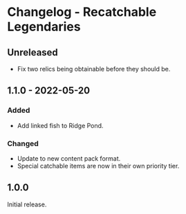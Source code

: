 # Changelog - Recatchable Legendaries

## Unreleased

- Fix two relics being obtainable before they should be.

## 1.1.0 - 2022-05-20

### Added

- Add linked fish to Ridge Pond.

### Changed

- Update to new content pack format.
- Special catchable items are now in their own priority tier.

## 1.0.0

Initial release.
